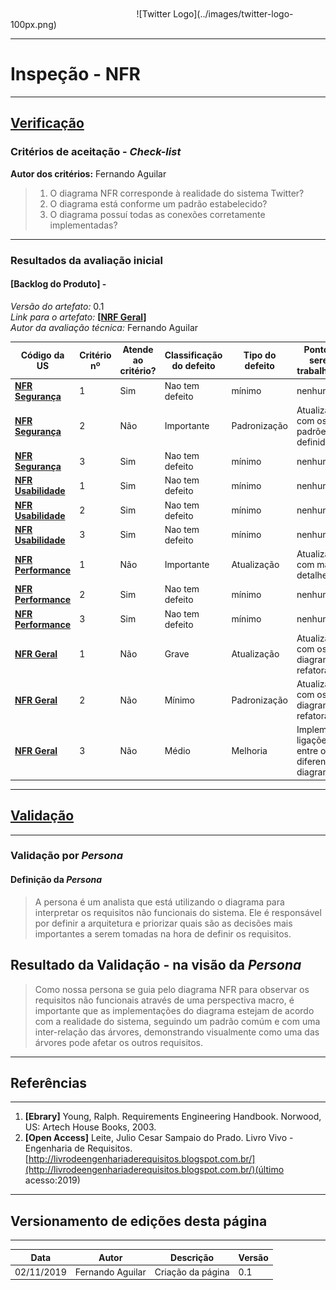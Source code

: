 </br>
</br>
<span style="margin-left: 40%;">![Twitter Logo](../images/twitter-logo-100px.png)</span>

---

# Inspeção - NFR

---

## <a href="#">**Verificação**</a>

### Critérios de aceitação - _Check-list_

**Autor dos critérios:** Fernando Aguilar</br>

> 1. O diagrama NFR corresponde à realidade do sistema Twitter?
> 2. O diagrama está conforme um padrão estabelecido?
> 3. O diagrama possuí todas as conexões corretamente implementadas?

---

### Resultados da avaliação inicial

#### **[Backlog do Produto]** -

_Versão do artefato:_ 0.1 </br>
_Link para o artefato:_ <a href="../../modelagem/NFR/nfr_diagramas">**[NRF Geral]**</a> </br>
_Autor da avaliação técnica:_ Fernando Aguilar</br>

| Código da US                                                          | Critério nº | Atende ao critério? | Classificação do defeito | Tipo do defeito | Pontos a serem trabalhados                         |
| --------------------------------------------------------------------- | ----------- | ------------------- | ------------------------ | --------------- | -------------------------------------------------- |
| <a href="../../modelagem/NFR/nfr-seguranca">**NFR Segurança**</a>     | 1           | Sim                 | Nao tem defeito          | mínimo          | nenhum                                             |
| <a href="../../modelagem/NFR/nfr-seguranca">**NFR Segurança**</a>     | 2           | Não                 | Importante               | Padronização    | Atualizar com os padrões definidos                 |
| <a href="../../modelagem/NFRnfr-seguranca">**NFR Segurança**</a>      | 3           | Sim                 | Nao tem defeito          | mínimo          | nenhum                                             |
| <a href="../../modelagem/NFR/nfr-usabilidade">**NFR Usabilidade**</a> | 1           | Sim                 | Nao tem defeito          | mínimo          | nenhum                                             |
| <a href="../../modelagem/NFR/nfr-usabilidade">**NFR Usabilidade**</a> | 2           | Sim                 | Nao tem defeito          | mínimo          | nenhum                                             |
| <a href="../../modelagem/NFR/nfr-usabilidade">**NFR Usabilidade**</a> | 3           | Sim                 | Nao tem defeito          | mínimo          | nenhum                                             |
| <a href="../../modelagem/NFR/nfr-performance">**NFR Performance**</a> | 1           | Não                 | Importante               | Atualização     | Atualizar com mais detalhes                        |
| <a href="../../modelagem/NFR/nfr-performance">**NFR Performance**</a> | 2           | Sim                 | Nao tem defeito          | mínimo          | nenhum                                             |
| <a href="../../modelagem/NFR/nfr-performance">**NFR Performance**</a> | 3           | Sim                 | Nao tem defeito          | mínimo          | nenhum                                             |
| <a href="../../modelagem/NFR/nfr-geral">**NFR Geral**</a>             | 1           | Não                 | Grave                    | Atualização     | Atualizar com os diagramas refatorados             |
| <a href="../../modelagem/NFR/nfr-geral">**NFR Geral**</a>             | 2           | Não                 | Mínimo                   | Padronização    | Atualizar com os diagramas refatorados             |
| <a href="../../modelagem/NFR/nfr-geral">**NFR Geral**</a>             | 3           | Não                 | Médio                    | Melhoria        | Implementar ligações entre os diferentes diagramas |

---

## <a href="#">**Validação**</a>
---

### Validação por _Persona_

#### Definição da _Persona_

> A persona é um analista que está utilizando o diagrama para interpretar os requisitos não funcionais do sistema. Ele é responsável por definir a arquitetura e priorizar quais são as decisões mais importantes a serem tomadas na hora de definir os requisitos.

## Resultado da Validação - na visão da _Persona_

> Como nossa persona se guia pelo diagrama NFR para observar os requisitos não funcionais através de uma perspectiva macro, é importante que as implementações do diagrama estejam de acordo com a realidade do sistema, seguindo um padrão comúm e com uma inter-relação das árvores, demonstrando visualmente como uma das árvores pode afetar os outros requisitos.

---

## Referências
---

1. **[Ebrary]** Young, Ralph. Requirements Engineering Handbook. Norwood, US:
   Artech House Books, 2003.
2. **[Open Access]** Leite, Julio Cesar Sampaio do Prado. Livro Vivo - Engenharia de
   Requisitos. [http://livrodeengenhariaderequisitos.blogspot.com.br/](http://livrodeengenhariaderequisitos.blogspot.com.br/)(último acesso:2019)

---

## Versionamento de edições desta página
---

| Data       | Autor            | Descrição         | Versão |
| ---------- | ---------------- | ----------------- | ------ |
| 02/11/2019 | Fernando Aguilar | Criação da página | 0.1    |
